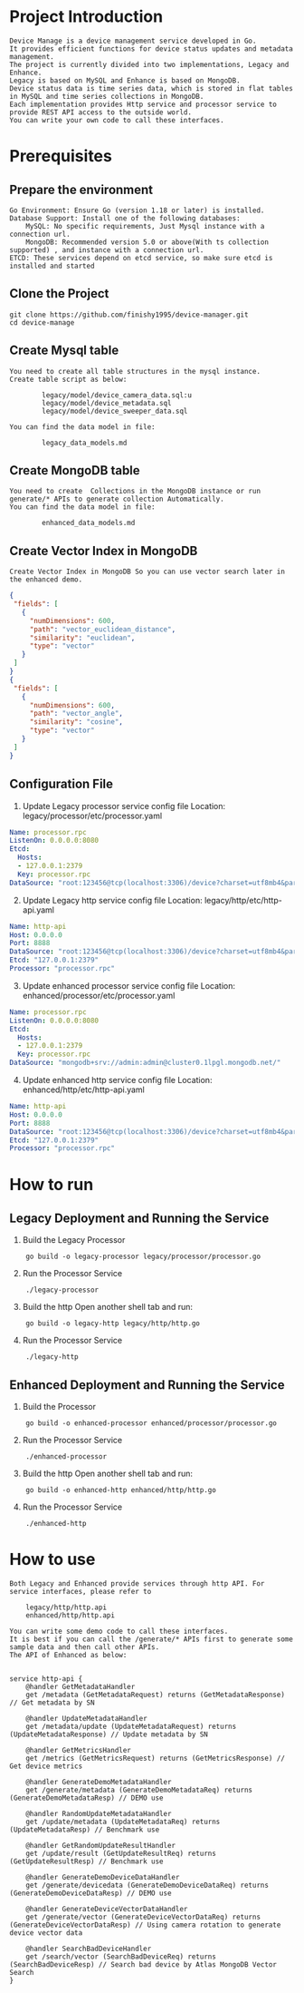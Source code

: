 ﻿# Project Introduction
    Device Manage is a device management service developed in Go. 
    It provides efficient functions for device status updates and metadata management. 
    The project is currently divided into two implementations, Legacy and Enhance. 
    Legacy is based on MySQL and Enhance is based on MongoDB. 
    Device status data is time series data, which is stored in flat tables in MySQL and time series collections in MongoDB.
    Each implementation provides Http service and processor service to provide REST API access to the outside world. 
    You can write your own code to call these interfaces.
# Prerequisites
## Prepare the environment
    Go Environment: Ensure Go (version 1.18 or later) is installed.
    Database Support: Install one of the following databases:
        MySQL: No specific requirements, Just Mysql instance with a connection url.
        MongoDB: Recommended version 5.0 or above(With ts collection supported) , and instance with a connection url.
    ETCD: These services depend on etcd service, so make sure etcd is installed and started 
## Clone the Project
    git clone https://github.com/finishy1995/device-manager.git
    cd device-manage
## Create Mysql table 
    You need to create all table structures in the mysql instance.
    Create table script as below:
```shell
        legacy/model/device_camera_data.sql:u
        legacy/model/device_metadata.sql
        legacy/model/device_sweeper_data.sql
```
    You can find the data model in file:
```shell
        legacy_data_models.md
```
## Create MongoDB table
    You need to create  Collections in the MongoDB instance or run generate/* APIs to generate collection Automatically.
    You can find the data model in file:
```shell
        enhanced_data_models.md
```
## Create Vector Index in MongoDB
    Create Vector Index in MongoDB So you can use vector search later in the enhanced demo.
```json
{
 "fields": [
   {
     "numDimensions": 600,
     "path": "vector_euclidean_distance",
     "similarity": "euclidean",
     "type": "vector"
   }
 ]
}
{
 "fields": [
   {
     "numDimensions": 600,
     "path": "vector_angle",
     "similarity": "cosine",
     "type": "vector"
   }
 ]
}
```
## Configuration File
1. Update Legacy processor service config file
    Location: legacy/processor/etc/processor.yaml
```yaml
Name: processor.rpc
ListenOn: 0.0.0.0:8080
Etcd:
  Hosts:
  - 127.0.0.1:2379
  Key: processor.rpc
DataSource: "root:123456@tcp(localhost:3306)/device?charset=utf8mb4&parseTime=True&loc=Local"
```
2. Update Legacy http service config file
    Location: legacy/http/etc/http-api.yaml
```yaml
Name: http-api
Host: 0.0.0.0
Port: 8888
DataSource: "root:123456@tcp(localhost:3306)/device?charset=utf8mb4&parseTime=True&loc=Local"
Etcd: "127.0.0.1:2379"
Processor: "processor.rpc"
```
3. Update enhanced processor service config file
    Location: enhanced/processor/etc/processor.yaml
```yaml
Name: processor.rpc
ListenOn: 0.0.0.0:8080
Etcd:
  Hosts:
  - 127.0.0.1:2379
  Key: processor.rpc
DataSource: "mongodb+srv://admin:admin@cluster0.1lpgl.mongodb.net/"
```
4. Update enhanced http service config file
    Location: enhanced/http/etc/http-api.yaml
```yaml
Name: http-api
Host: 0.0.0.0
Port: 8888
DataSource: "root:123456@tcp(localhost:3306)/device?charset=utf8mb4&parseTime=True&loc=Local"
Etcd: "127.0.0.1:2379"
Processor: "processor.rpc"
```
# How to run
## Legacy Deployment and Running the Service
1. Build the Legacy Processor
```shell
    go build -o legacy-processor legacy/processor/processor.go
```
2. Run the Processor Service
```shell
    ./legacy-processor
```
3. Build the http
    Open another shell tab and run:
```shell
    go build -o legacy-http legacy/http/http.go
```
4. Run the Processor Service
```shell
    ./legacy-http
```

## Enhanced Deployment and Running the Service
1. Build the Processor
```shell
    go build -o enhanced-processor enhanced/processor/processor.go
```
2. Run the Processor Service
```shell
    ./enhanced-processor
```
3. Build the http
    Open another shell tab and run:
```shell
    go build -o enhanced-http enhanced/http/http.go
```
4. Run the Processor Service
```shell
    ./enhanced-http
```
# How to use 
    Both Legacy and Enhanced provide services through http API. For service interfaces, please refer to
```shell
    legacy/http/http.api
    enhanced/http/http.api
```
    You can write some demo code to call these interfaces.
    It is best if you can call the /generate/* APIs first to generate some sample data and then call other APIs.
    The API of Enhanced as below:
```

service http-api {
	@handler GetMetadataHandler
	get /metadata (GetMetadataRequest) returns (GetMetadataResponse) // Get metadata by SN

	@handler UpdateMetadataHandler
	get /metadata/update (UpdateMetadataRequest) returns (UpdateMetadataResponse) // Update metadata by SN

	@handler GetMetricsHandler
	get /metrics (GetMetricsRequest) returns (GetMetricsResponse) // Get device metrics

	@handler GenerateDemoMetadataHandler
	get /generate/metadata (GenerateDemoMetadataReq) returns (GenerateDemoMetadataResp) // DEMO use

	@handler RandomUpdateMetadataHandler
	get /update/metadata (UpdateMetadataReq) returns (UpdateMetadataResp) // Benchmark use

	@handler GetRandomUpdateResultHandler
	get /update/result (GetUpdateResultReq) returns (GetUpdateResultResp) // Benchmark use

	@handler GenerateDemoDeviceDataHandler
	get /generate/devicedata (GenerateDemoDeviceDataReq) returns (GenerateDemoDeviceDataResp) // DEMO use

	@handler GenerateDeviceVectorDataHandler
	get /generate/vector (GenerateDeviceVectorDataReq) returns (GenerateDeviceVectorDataResp) // Using camera rotation to generate device vector data

	@handler SearchBadDeviceHandler
	get /search/vector (SearchBadDeviceReq) returns (SearchBadDeviceResp) // Search bad device by Atlas MongoDB Vector Search
}
```